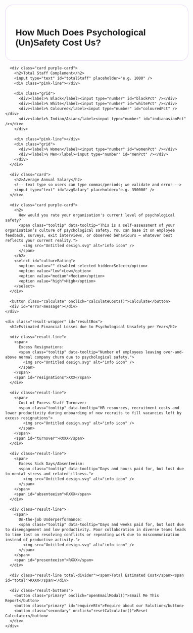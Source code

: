 <!DOCTYPE html>
<html lang="en">
<head>
  <meta charset="UTF-8" />
  <meta name="viewport" content="width=device-width, initial-scale=1.0" />
  <title>Psychological Safety Cost Calculator</title>
  <style>
    body {
      font-family: 'Montserrat', sans-serif;
      margin: 0;
      background-color: transparent;
    }

    .main-wrapper {
      display: flex;
      gap: 1rem;
      align-items: flex-start;
      padding: 2rem;
      max-width: 1200px;
      margin: 0 auto;
    }

    .container {
      width: 580px;
      flex-shrink: 0;
      transition: width 0.3s ease;
    }

    .container.shrink { width: 480px; }

    .result-wrapper {
      flex: 1;
      background-color: #5700ff;
      color: white;
      min-height: 300px;
      align-self: flex-start;
      display: none;
      border-radius: 20px;
      padding: 2rem;
      box-sizing: border-box;
    }

    .card, .subcard {
      border-radius: 24px;
      padding: 2rem;
      margin-bottom: 0;
      border: 1px solid #E3C8F7;
    }
    .card { background-color: white; }
    .purple-card { background-color: #e4c8f7; }

    h1 { font-size: 1.75rem; font-weight: 700; margin-bottom: 0.5rem; }
    h2 { font-size: 0.8rem; font-weight: 700; margin-top: 1rem; margin-bottom: 0.5rem; }

    label { font-weight: 500; font-size: 0.9rem; display: block; margin-bottom: 0.25rem; }

    input, select {
      width: 100%;
      padding: 0.75rem;
      margin-bottom: 0;
      border: none;
      border-radius: 30px;
      font-family: 'Montserrat', sans-serif;
    }

    .purple-card input#totalStaff,
    .purple-card input#womenPct,
    .purple-card input#menPct,
    .purple-card input#blackPct,
    .purple-card input#whitePct,
    .purple-card input#colouredPct,
    .purple-card input#indianasianPct,
    .purple-card select#cultureRating {
      background-color: white;
    }
    .card input, .card select { background-color: #E3C8F7; }

    .grid { display: grid; grid-template-columns: repeat(2, 1fr); gap: 1rem; }

    .pink-line { height: 2px; background-color: #ea0b82; width: 50%; margin: 1.5rem 0; }

    button {
      width: 100%;
      background-color: #5200ff;
      color: white;
      font-weight: 700;
      padding: 1rem;
      border: none;
      border-radius: 20px;
      font-size: 1rem;
      cursor: pointer;
    }

    .result-wrapper h2 {
      font-size: 1.2rem;
      font-weight: 700;
      margin-bottom: 1rem;
      border-bottom: 2px solid white;
      padding-bottom: 0.5rem;
    }

    .result-line { display: flex; justify-content: space-between; margin: 0.4rem 0; font-size: 0.95rem; }

    .result-line.total-divider {
      margin: 1.5rem 0 0.5rem 0;
      border-top: 2px dotted white;
      border-bottom: 2px dotted white;
      padding: 1rem 0;
      font-size: 1.05rem;
      font-weight: bold;
    }

    .result-buttons { margin-top: 2rem; display: flex; flex-direction: column; gap: 1rem; }
    .result-buttons .primary {
      background-color: white; color: #5700ff; border: 2px dotted #ea0b82;
      font-weight: 500; padding: 1rem 1.5rem; border-radius: 999px; font-size: 1rem; cursor: pointer;
    }
    .result-buttons .secondary {
      background-color: #ea0b82; color: white; border: none; font-weight: 500;
      padding: 1rem 1.5rem; border-radius: 999px; font-size: 1rem; cursor: pointer;
    }

    #enquiryModal.show { display: flex !important; }

    .tooltip { position: relative; display: inline-block; vertical-align: super; margin-left: 2px; top: -0.2em; }
    .tooltip img { width: 14px; height: 14px; display: inline; margin: 0; padding: 0; background-color: transparent; vertical-align: middle; line-height: 1; }
    .tooltip:hover::after {
      content: attr(data-tooltip);
      position: absolute;
      background: rgba(0,0,0,0.85);
      color: #fff; padding: 0.6rem 0.8rem; border-radius: 5px; top: 120%; left: 50%;
      transform: translateX(-50%); display: block; max-width: 240px; width: max-content; min-width: 120px;
      white-space: normal; font-size: 0.8rem; z-index: 999; text-align: left;
    }

    .container h2 { font-size: 1.2rem; font-weight: 700; margin-bottom: 1rem; padding-bottom: 0.5rem; border-bottom: none; }
    h2 > a { display: none; }
    select {
      appearance: none; -webkit-appearance: none; -moz-appearance: none;
      padding-right: 2.5rem;
      background-image: url('data:image/svg+xml;utf8,<svg fill="black" height="24" viewBox="0 0 24 24" width="24" xmlns="http://www.w3.org/2000/svg"><path d="M7 10l5 5 5-5z"/></svg>');
      background-repeat: no-repeat; background-position: right 1rem center; background-size: 1rem;
    }

    #error-message {
      color: #a80000; background-color: #fdecea; border: 1px solid #f5c2c0;
      padding: 1rem; border-radius: 10px; margin-bottom: 1rem; display: none; font-size: 0.9rem;
    }
    .input-error { border: 2px solid #ea0b82 !important; background-color: #fff0f5 !important; }

    /* Modal content needs positioning context */
    .modal-content { position: relative; }
    /* The blue X button */
    .modal-close {
      position: absolute; top: 10px; right: 12px; border: none; background: none;
      font-size: 28px; color: #5700ff; cursor: pointer; line-height: 1; padding: 0;
    }
    .modal-close:hover, .modal-close:focus { opacity: 0.8; outline: none; }
  </style>
</head>
<body>
  <div class="main-wrapper">
    <div class="container" id="calcBox">
      <div class="card">
        <h1>How Much Does Psychological (Un)Safety Cost Us?</h1>
      </div>

      <div class="card purple-card">
        <h2>Total Staff Complement</h2>
        <input type="text" id="totalStaff" placeholder="e.g. 1000" />
        <div class="pink-line"></div>

        <div class="grid">
          <div><label>% Black</label><input type="number" id="blackPct" /></div>
          <div><label>% White</label><input type="number" id="whitePct" /></div>
          <div><label>% Coloured</label><input type="number" id="colouredPct" /></div>
          <div><label>% Indian/Asian</label><input type="number" id="indianasianPct" /></div>
        </div>

        <div class="pink-line"></div>
        <div class="grid">
          <div><label>% Women</label><input type="number" id="womenPct" /></div>
          <div><label>% Men</label><input type="number" id="menPct" /></div>
        </div>
      </div>

      <div class="card">
        <h2>Average Annual Salary</h2>
        <!-- text type so users can type commas/periods; we validate and error -->
        <input type="text" id="avgSalary" placeholder="e.g. 350000" />
      </div>

      <div class="card purple-card">
        <h2>
          How would you rate your organisation's current level of psychological safety?
          <span class="tooltip" data-tooltip="This is a self-assessment of your organisation’s culture of psychological safety. You can base it on employee feedback, surveys, exit interviews, or observed behaviours — whatever best reflects your current reality.">
            <img src="Untitled design.svg" alt="info icon" />
          </span>
        </h2>
        <select id="cultureRating">
          <option value="" disabled selected hidden>Select</option>
          <option value="low">Low</option>
          <option value="medium">Medium</option>
          <option value="high">High</option>
        </select>
      </div>

      <button class="calculate" onclick="calculateCosts()">Calculate</button>
      <div id="error-message"></div>
    </div>

    <div class="result-wrapper" id="resultBox">
      <h2>Estimated Financial Losses due to Psychological Unsafety per Year</h2>

      <div class="result-line">
        <span>
          Excess Resignations:
          <span class="tooltip" data-tooltip="Number of employees leaving over-and-above normal company churn due to psychological safety.">
            <img src="Untitled design.svg" alt="info icon" />
          </span>
        </span>
        <span id="resignations">XXX</span>
      </div>

      <div class="result-line">
        <span>
          Cost of Excess Staff Turnover:
          <span class="tooltip" data-tooltip="HR resources, recruitment costs and lower productivity during onboarding of new recruits to fill vacancies left by excess resignations">
            <img src="Untitled design.svg" alt="info icon" />
          </span>
        </span>
        <span id="turnover">RXXX</span>
      </div>

      <div class="result-line">
        <span>
          Excess Sick Days/Absenteeism:
          <span class="tooltip" data-tooltip="Days and hours paid for, but lost due to mental stress and related illness.">
            <img src="Untitled design.svg" alt="info icon" />
          </span>
        </span>
        <span id="absenteeism">RXXX</span>
      </div>

      <div class="result-line">
        <span>
          On-the-job Underperformance:
          <span class="tooltip" data-tooltip="Days and weeks paid for, but lost due to disengagement and low productivity. Poor collaboration in diverse teams leads to time lost on resolving conflicts or repeating work due to miscommunication instead of productive activity.">
            <img src="Untitled design.svg" alt="info icon" />
          </span>
        </span>
        <span id="presenteeism">RXXX</span>
      </div>

      <div class="result-line total-divider"><span>Total Estimated Cost</span><span id="total">RXXX</span></div>

      <div class="result-buttons">
        <button class="primary" onclick="openEmailModal()">Email Me This Report</button>
        <button class="primary" id="enquireBtn">Enquire about our Solution</button>
        <button class="secondary" onclick="resetCalculator()">Reset Calculator</button>
      </div>
    </div>
  </div>

  <!-- Modals -->
  <div id="enquiryModal" style="display:none; position:fixed; top:0; left:0; width:100%; height:100%; background-color:rgba(0,0,0,0.5); z-index:1000; justify-content:center; align-items:center;">
    <div class="modal-content" style="background:white; padding:2rem; border-radius:20px; max-width:500px; width:90%; position:relative; font-family: 'Montserrat', sans-serif;">
      <button class="modal-close" onclick="closeModal()" aria-label="Close">&times;</button>
      <h2 style="margin-top:0;">Enquire About Our Solution</h2>
      <form id="enquiryForm" action="https://formspree.io/f/movlkdbj" method="POST">
        <input type="hidden" name="_subject" value="Psych Safety Calculator - Enquiry about Solution">
        <label for="name">Name</label>
        <input type="text" name="name" required style="width:100%; padding:0.75rem; margin-bottom:1rem; border-radius:30px; border:1px solid #ccc;">
        <label for="email">Email</label>
        <input type="email" name="email" required style="width:100%; padding:0.75rem; margin-bottom:1rem; border-radius:30px; border:1px solid #ccc;">
        <label for="message">Message</label>
        <textarea name="message" rows="4" required style="width:100%; padding:0.75rem; margin-bottom:1rem; border-radius:20px; border:1px solid #ccc;"></textarea>
        <button type="submit" style="background-color:#5700ff; color:white; border:none; padding:1rem 2rem; border-radius:999px; font-weight:500; cursor:pointer;">Send</button>
      </form>
    </div>
  </div>

  <div id="emailModal" style="display:none; position:fixed; top:0; left:0; width:100%; height:100%; background-color:rgba(0,0,0,0.5); z-index:1000; justify-content:center; align-items:center;">
    <div class="modal-content" style="background:white; padding:2rem; border-radius:20px; max-width:500px; width:90%; position:relative; font-family: 'Montserrat', sans-serif;">
      <button class="modal-close" onclick="closeEmailModal()" aria-label="Close">&times;</button>
      <h2 style="margin-top:0;">Get Your Report by Email</h2>
      <form id="emailForm" action="https://formspree.io/f/movlkdbj" method="POST">
        <input type="hidden" name="_subject" value="Psych Safety Calculator - Request Report">
        <label for="firstName">First Name</label>
        <input type="text" name="firstName" required style="width:100%; padding:0.75rem; margin-bottom:1rem; border-radius:30px; border:1px solid #ccc;" />
        <label for="lastName">Last Name</label>
        <input type="text" name="lastName" required style="width:100%; padding:0.75rem; margin-bottom:1rem; border-radius:30px; border:1px solid #ccc;" />
        <label for="email">Email Address</label>
        <input type="email" name="email" required style="width:100%; padding:0.75rem; margin-bottom:1rem; border-radius:30px; border:1px solid #ccc;" />
        <input type="hidden" name="totalCost" id="hiddenTotalCost" />
        <button type="submit" style="background-color:#5700ff; color:white; border:none; padding:1rem 2rem; border-radius:999px; font-weight:500; cursor:pointer;">Send Report</button>
      </form>
    </div>
  </div>

  <script>
    // -------- Rates --------
    function getRates(level) {
      const rates = {
        low: {
          turnoverRates: {
            black: { men: 0.07, women: 0.08 },
            white: { men: 0.01, women: 0.015 },
            coloured: { men: 0.03, women: 0.04 },
            indianasian: { men: 0.03, women: 0.04 }
          },
          absenteeismDays: { black: 2, white: 0.5, coloured: 1, indianasian: 1 },
          presenteeismRates: { black: 0.15, white: 0.0375, coloured: 0.09375, indianasian: 0.09375 }
        },
        medium: {
          turnoverRates: {
            black: { men: 0.03, women: 0.04 },
            white: { men: 0.005, women: 0.01 },
            coloured: { men: 0.01, women: 0.02 },
            indianasian: { men: 0.01, women: 0.02 }
          },
          absenteeismDays: { black: 1, white: 0.25, coloured: 0.5, indianasian: 0.5 },
          presenteeismRates: { black: 0.075, white: 0.015, coloured: 0.045, indianasian: 0.045 }
        },
        high: {
          turnoverRates: {
            black: { men: 0.01, women: 0.02 },
            white: { men: 0.0025, women: 0.005 },
            coloured: { men: 0.005, women: 0.01 },
            indianasian: { men: 0.005, women: 0.01 }
          },
          absenteeismDays: { black: 0.5, white: 0.1, coloured: 0.25, indianasian: 0.25 },
          presenteeismRates: { black: 0.0375, white: 0.0075, coloured: 0.01875, indianasian: 0.01875 }
        }
      };
      return rates[level];
    }

    // -------- Helpers --------
    function readIntFromText(id) {
      // returns integer from a text input (digits only)
      const el = document.getElementById(id);
      const digits = (el.value || '').replace(/[^\d]/g, '');
      return parseInt(digits || '0', 10);
    }

    // -------- Calculator --------
    function calculateCosts() {
      const errorBox = document.getElementById('error-message');

      // 1) Clear previous errors first
      document.querySelectorAll('.input-error').forEach(el => el.classList.remove('input-error'));
      errorBox.textContent = '';
      errorBox.style.display = 'none';

      const select = document.getElementById('cultureRating');
      const culture = select.value;

      // 2) Validate salary (numbers only; no comma/period)
      const salaryEl = document.getElementById('avgSalary');
      const salaryRaw = salaryEl.value.trim();
      const salaryDigitsOnly = /^[0-9]+$/.test(salaryRaw);

      // 3) Validate total staff (numbers only)
      const totalStaffEl = document.getElementById('totalStaff');
      const totalStaffRaw = totalStaffEl.value.trim();
      const totalDigitsOnly = /^[0-9]+$/.test(totalStaffRaw);

      let hasError = false;
      let message = '';

      if (!culture) {
        select.classList.add('input-error');
        message += 'Please select your organisation\'s level of psychological safety.\n';
        hasError = true;
      }

      if (!totalDigitsOnly || parseInt(totalStaffRaw || '0', 10) <= 0) {
        totalStaffEl.classList.add('input-error');
        message += 'Total Staff must be numbers only and greater than 0.\n';
        hasError = true;
      }

      if (!salaryDigitsOnly) {
        salaryEl.classList.add('input-error');
        message += 'Average Annual Salary must be numbers only (no commas or periods).\n';
        hasError = true;
      }

      // Validate race & gender totals
      const getPct = id => parseFloat(document.getElementById(id).value || 0) / 100;
      const raceTotal = getPct('blackPct') + getPct('whitePct') + getPct('colouredPct') + getPct('indianasianPct');
      const genderTotal = getPct('menPct') + getPct('womenPct');

      if (Math.abs(raceTotal - 1) > 0.01) {
        ['blackPct','whitePct','colouredPct','indianasianPct'].forEach(id => {
          document.getElementById(id).classList.add('input-error');
        });
        message += 'Race percentages must add up to 100%.\n';
        hasError = true;
      }

      if (Math.abs(genderTotal - 1) > 0.01) {
        ['womenPct','menPct'].forEach(id => {
          document.getElementById(id).classList.add('input-error');
        });
        message += 'Gender percentages must add up to 100%.\n';
        hasError = true;
      }

      if (hasError) {
        errorBox.textContent = message.trim();
        errorBox.style.display = 'block';
        return;
      }

      // Inputs
      const total = parseInt(totalStaffRaw, 10);
      const avgSalary = parseInt(salaryRaw, 10);
      const { turnoverRates, absenteeismDays, presenteeismRates } = getRates(culture);

      const raceGroups = {
        black: { pct: getPct('blackPct'), salary: avgSalary },
        white: { pct: getPct('whitePct'), salary: avgSalary },
        coloured: { pct: getPct('colouredPct'), salary: avgSalary },
        indianasian: { pct: getPct('indianasianPct'), salary: avgSalary }
      };
      const genderSplit = { men: getPct('menPct'), women: getPct('womenPct') };

      // Costs
      let turnoverCost = 0, absenteeismCost = 0, presenteeismCost = 0, totalExits = 0;

      for (const [race, group] of Object.entries(raceGroups)) {
        const headcount = total * group.pct;
        const maleHeadcount = headcount * genderSplit.men;
        const femaleHeadcount = headcount * genderSplit.women;
        const exits = (maleHeadcount * turnoverRates[race].men) + (femaleHeadcount * turnoverRates[race].women);
        totalExits += exits;

        turnoverCost     += exits * (0.5 * group.salary);
        absenteeismCost  += absenteeismDays[race] * (group.salary / 220) * headcount * 0.88;
        presenteeismCost += headcount * group.salary * presenteeismRates[race];
      }

      const totalCost = turnoverCost + absenteeismCost + presenteeismCost;

      // Display (resignations whole number; calc kept decimals)
      document.getElementById('resignations').textContent = Math.floor(totalExits).toLocaleString();
      document.getElementById('turnover').textContent     = 'R ' + Math.round(turnoverCost).toLocaleString();
      document.getElementById('absenteeism').textContent  = 'R ' + Math.round(absenteeismCost).toLocaleString();
      document.getElementById('presenteeism').textContent = 'R ' + Math.round(presenteeismCost).toLocaleString();
      document.getElementById('total').textContent        = 'R ' + Math.round(totalCost).toLocaleString();

      // Reveal + scroll
      document.getElementById('calcBox').classList.add('shrink');
      document.getElementById('resultBox').style.display = 'block';
      document.getElementById('resultBox').scrollIntoView({ behavior: 'smooth', block: 'start' });
    }

    // -------- Modal helpers --------
    function openEmailModal() {
      document.getElementById('emailModal').style.display = 'flex';
      const totalCost = document.getElementById('total').textContent;
      document.getElementById('hiddenTotalCost').value = totalCost;
    }
    function closeEmailModal() { document.getElementById('emailModal').style.display = 'none'; }
    function closeModal()      { document.getElementById('enquiryModal').style.display = 'none'; }

    function resetCalculator() {
      const inputs = document.querySelectorAll('input, select');
      inputs.forEach(input => {
        if (input.tagName === 'SELECT') input.selectedIndex = 0;
        else input.value = '';
      });
      document.getElementById('resultBox').style.display = 'none';
      document.getElementById('calcBox').classList.remove('shrink');
      const errorBox = document.getElementById('error-message');
      errorBox.textContent = '';
      errorBox.style.display = 'none';
      document.querySelectorAll('.input-error').forEach(el => el.classList.remove('input-error'));
    }

    // -------- Page wiring --------
    document.addEventListener('DOMContentLoaded', () => {
      // Open enquiry modal
      const enquireBtn = document.getElementById('enquireBtn');
      if (enquireBtn) {
        enquireBtn.addEventListener('click', () => {
          document.getElementById('enquiryModal').style.display = 'flex';
        });
      }

      // Close modals when clicking the backdrop
      ['enquiryModal', 'emailModal'].forEach(id => {
        const modal = document.getElementById(id);
        if (!modal) return;
        modal.addEventListener('click', (e) => {
          if (e.target === modal) modal.style.display = 'none';
        });
      });

      // Close on ESC key
      document.addEventListener('keydown', (e) => {
        if (e.key === 'Escape') {
          const enquiry = document.getElementById('enquiryModal');
          const email = document.getElementById('emailModal');
          if (enquiry && enquiry.style.display === 'flex') enquiry.style.display = 'none';
          if (email && email.style.display === 'flex') email.style.display = 'none';
        }
      });

      // Remove red highlight and hide error message as user types
      document.querySelectorAll('input, select').forEach(input => {
        input.addEventListener('input', () => {
          input.classList.remove('input-error');
          document.getElementById('error-message').style.display = 'none';
        });
      });

      // Force numeric keypad for total staff; we still validate manually
      const totalEl = document.getElementById('totalStaff');
      if (totalEl) {
        totalEl.setAttribute('inputmode','numeric');
        totalEl.setAttribute('pattern','[0-9]*');
      }

      // Optional: hint numeric keypad for salary as well
      const salaryEl = document.getElementById('avgSalary');
      if (salaryEl) {
        salaryEl.setAttribute('inputmode','numeric');
      }

      // ----- Formspree handlers -----
      // Enquiry (no attachment)
      const enquiryForm = document.getElementById('enquiryForm');
      if (enquiryForm) {
        enquiryForm.addEventListener('submit', (e) => {
          e.preventDefault();
          const data = new FormData(enquiryForm);
          fetch(enquiryForm.action, {
            method: 'POST',
            body: data,
            headers: { 'Accept': 'application/json' }
          }).then(res => {
            if (res.ok) {
              window.open('https://your-thank-you-page.com', '_blank'); // optional
              closeModal();
              enquiryForm.reset();
            } else {
              alert('Oops! There was a problem submitting your form.');
            }
          }).catch(() => alert('Oops! There was a network problem.'));
        });
      }

      // Email report (attach PDF placeholder)
      const emailForm = document.getElementById('emailForm');
      if (emailForm) {
        emailForm.addEventListener('submit', async (e) => {
          e.preventDefault();
          const data = new FormData(emailForm);

          // TODO: replace with your real PDF generator
          const pdfBlob = new Blob(
            ["Replace this text with the actual PDF content from your generatePDF() function"],
            { type: 'application/pdf' }
          );
          data.append('attachment', pdfBlob, 'PsychSafetyReport.pdf');

          fetch(emailForm.action, {
            method: 'POST',
            body: data,
            headers: { 'Accept': 'application/json' }
          }).then(res => {
            if (res.ok) {
              window.open('https://your-thank-you-page.com', '_blank'); // optional
              closeEmailModal();
              emailForm.reset();
            } else {
              alert('Oops! There was a problem submitting your form.');
            }
          }).catch(() => alert('Oops! There was a network problem.'));
        });
      }
    });
  </script>
</body>
</html>
